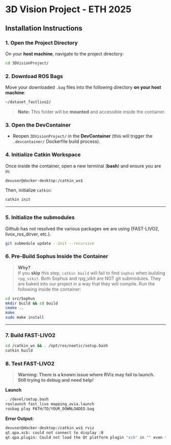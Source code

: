 # 3D Vision Project - ETH 2025

## Installation Instructions

### 1. Open the Project Directory
On your **host machine**, navigate to the project directory:

```bash
cd 3DVisionProject/
```

### 2. Download ROS Bags
Move your downloaded `.bag` files into the following directory **on your host machine**:

```bash
~/dataset_fastlivo2/
```

> **Note:** This folder will be **mounted** and accessible inside the container.

### 3. Open the DevContainer
- Reopen `3DVisionProject/` in the **DevContainer** (this will trigger the `.devcontainer/` Dockerfile build process).

### 4. Initialize Catkin Workspace
Once inside the container, open a new terminal (**bash**) and ensure you are in:

```bash
devuser@docker-desktop:/catkin_ws$
```

Then, initialize `catkin`:

```bash
catkin init
```

---

### 5. Initialize the submodules
Github has not resolved the various packages we are using (FAST-LIVO2, livox_ros_dirver, etc.).
```bash
git submodule update --init --recursive
```

### 6. Pre-Build **Sophus** Inside the Container

> **Why?**  
> If you **skip** this step, `catkin build` will fail to find `Sophus` when building `rpg_vikit`.
Both Sophus and rpg_vikit are NOT git submodules. They are baked into our project in a way that they will compile. Run the following inside the container:

```bash
cd src/Sophus
mkdir build && cd build
cmake ..
make
sudo make install
```

---

### 7. Build **FAST-LIVO2**

```bash
cd /catkin_ws && . /opt/ros/noetic/setup.bash
catkin build
```

### 8. Test **FAST-LIVO2** 

> **Warning: There is a known issue where RViz may fail to launch.  
> Still trying to debug and need help!**

**Launch**
```bash
. /devel/setup.bash
roslaunch fast_livo mapping_avia.launch
rosbag play PATH/TO/YOUR_DOWNLOADED.bag
```

**Error Output:**
```bash
devuser@docker-desktop:/catkin_ws$ rviz
qt.qpa.xcb: could not connect to display :0
qt.qpa.plugin: Could not load the Qt platform plugin "xcb" in "" even though it was found.

